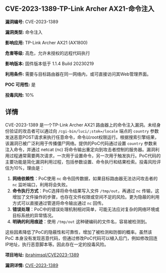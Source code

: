 ## CVE-2023-1389-TP-Link Archer AX21-命令注入

**漏洞编号:** CVE-2023-1389

**漏洞类型:** 命令注入

**影响应用:** TP-Link Archer AX21 (AX1800)

**危害等级:** 高危，允许未授权的远程代码执行

**影响版本:** 固件版本低于 1.1.4 Build 20230219

**利用条件:** 需要与目标路由器在同一网络内，或可直接访问其Web管理界面。

**POC 可用性:** 是

**投毒风险:** 10%

## 详情

CVE-2023-1389 是一个TP-Link Archer AX21 路由器上的命令注入漏洞。未经身份验证的攻击者可以通过向 `/cgi-bin/luci/;stok=/locale` 端点的 `country` 参数发送恶意POST请求来执行任意命令，命令以root权限运行。根据搜索引擎结果，该漏洞已被广泛利用于传播僵尸网络。提供的PoC代码通过设置 `country` 参数来注入命令，并通过 netcat (nc) 将命令输出重定向到攻击者控制的服务器。漏洞利用过程通常需要两次请求，一次用于设置命令，另一次用于触发执行。PoC代码的主要功能是简化漏洞利用过程，包括参数设置、命令执行和结果检索。投毒风险评估为10%，理由是：

1.  **网络依赖性**：PoC使用 `nc` 命令回传数据，如果目标路由器无法访问攻击者的 `nc` 监听端口，利用将会失败。
2.  **命令执行方式**：PoC选择将命令结果写入文件 `/tmp/out`，再通过 `nc` 传输，这增加了文件操作的步骤，也存在文件权限或空间不足的风险。更为隐蔽的利用方式可以直接通过管道将命令输出通过 `nc` 回传。
3.  **错误处理**：PoC中的错误处理机制相对简单，可能无法应对复杂的网络环境或目标系统的异常情况。
4.  **明确的利用痕迹**：使用 `/tmp/out` 这种硬编码的文件名，容易被检测到。

这些因素降低了PoC的隐蔽性和可靠性，增加了被检测和防御的概率。虽然该 PoC 本身没有发现恶意代码，但通过修改PoC代码可以植入后门，例如修改回连IP地址，执行恶意脚本等。因此存在一定的投毒风险。

**项目地址:** [ibrahimsql/CVE2023-1389](https://github.com/ibrahimsql/CVE2023-1389)

**漏洞详情:** [CVE-2023-1389](https://nvd.nist.gov/vuln/detail/CVE-2023-1389)